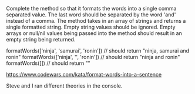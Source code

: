 Complete the method so that it formats the words into a single comma separated value. The last word should be separated by the word 'and' instead of a comma. The method takes in an array of strings and returns a single formatted string. Empty string values should be ignored. Empty arrays or null/nil values being passed into the method should result in an empty string being returned.

formatWords(['ninja', 'samurai', 'ronin']) // should return "ninja, samurai and ronin"
formatWords(['ninja', '', 'ronin']) // should return "ninja and ronin"
formatWords([]) // should return ""

https://www.codewars.com/kata/format-words-into-a-sentence

Steve and I ran different theories in the console.